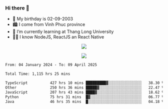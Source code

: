 ### Hi there 👋
- 🎂 My birthday is 02-09-2003
- 🏙️ I come from Vinh Phuc province
- 🌱 I’m currently learning at Thang Long University
- 🧑‍💻 I know NodeJS, ReactJS an React Native
<p align="center"><img src="https://github-readme-stats.vercel.app/api?username=tmquang0209&show_icons=true&theme=gradient"></p>
<p align="center"><img src="https://github-readme-stats.vercel.app/api/top-langs/?username=tmquang0209&hide=scss,css&langs_count=10"></p>
<!--START_SECTION:waka-->

```txt
From: 04 January 2024 - To: 09 April 2025

Total Time: 1,115 hrs 25 mins

TypeScript          427 hrs 10 mins █████████▓░░░░░░░░░░░░░░░   38.30 %
Other               250 hrs 36 mins █████▓░░░░░░░░░░░░░░░░░░░   22.47 %
JavaScript          207 hrs 43 mins ████▓░░░░░░░░░░░░░░░░░░░░   18.62 %
Python              75 hrs 31 mins  █▓░░░░░░░░░░░░░░░░░░░░░░░   06.77 %
Java                46 hrs 35 mins  █░░░░░░░░░░░░░░░░░░░░░░░░   04.18 %
```

<!--END_SECTION:waka-->

